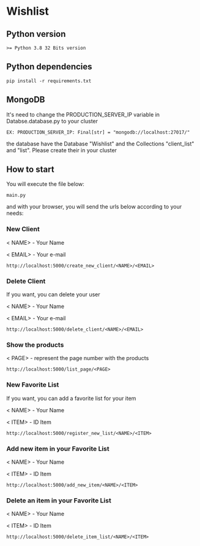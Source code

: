 # Wishlist

## Python version

    >= Python 3.8 32 Bits version

## Python dependencies

    pip install -r requirements.txt

## MongoDB
It's need to change the PRODUCTION_SERVER_IP variable in Databse.database.py to your cluster
    
    EX: PRODUCTION_SERVER_IP: Final[str] = "mongodb://localhost:27017/"
    
the database have the Database "Wishlist" and the Collections "client_list" and "list".
Please create their in your cluster 

## How to start
You will execute the file below:

    main.py
    
and with your browser, you will send the urls below according to your needs:
    
### New Client
< NAME> - Your Name

< EMAIL> - Your e-mail
    
    http://localhost:5000/create_new_client/<NAME>/<EMAIL>

### Delete Client

If you want, you can delete your user

< NAME> - Your Name

< EMAIL> - Your e-mail
    
    http://localhost:5000/delete_client/<NAME>/<EMAIL>
   
   
### Show the products

< PAGE> - represent the page number with the products

    http://localhost:5000/list_page/<PAGE>
    
### New Favorite List
If you want, you can add a favorite list for your item

< NAME> - Your Name

< ITEM> - ID Item
    
    http://localhost:5000/register_new_list/<NAME>/<ITEM>
    
### Add new item in your Favorite List

< NAME> - Your Name

< ITEM> - ID Item
    
    http://localhost:5000/add_new_item/<NAME>/<ITEM>
    
### Delete an item in your Favorite List

< NAME> - Your Name

< ITEM> - ID Item
    
    http://localhost:5000/delete_item_list/<NAME>/<ITEM>
